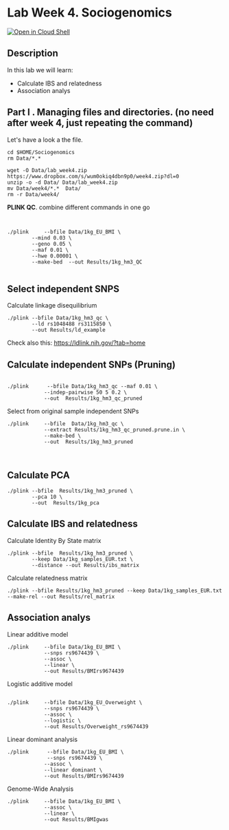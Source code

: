 # Lab Week 4. Sociogenomics

[![Open in Cloud Shell](https://gstatic.com/cloudssh/images/open-btn.png)](https://ssh.cloud.google.com/cloudshell/open?cloudshell_git_repo=https://github.com/nicolabarban/sociogenomics2023&cloudshell_tutorial=week5/lab5.md)

## Description
In this lab we will learn:
* Calculate IBS and relatedness
* Association analys

## Part I . Managing files and directories. (no need after week 4, just repeating the command)
Let's have a look a the file. 

```
cd $HOME/Sociogenomics
rm Data/*.*

wget -O Data/lab_week4.zip https://www.dropbox.com/s/wum0okiq4dbn9p0/week4.zip?dl=0 
unzip -o -d Data/ Data/lab_week4.zip 
mv Data/week4/*.*  Data/ 
rm -r Data/week4/
```


**PLINK QC**. combine different commands in one go
```


./plink     --bfile Data/1kg_EU_BMI \
       	--mind 0.03 \
       	--geno 0.05 \
       	--maf 0.01 \
    	--hwe 0.00001 \
        --make-bed  --out Results/1kg_hm3_QC      
			
```
## Select independent SNPS

Calculate linkage disequilibrium
```
./plink --bfile Data/1kg_hm3_qc \
	 	--ld rs1048488 rs3115850 \
		--out Results/ld_example
```
Check also this: https://ldlink.nih.gov/?tab=home


## Calculate independent SNPs (Pruning)
```

./plink 	 --bfile Data/1kg_hm3_qc --maf 0.01 \
        	--indep-pairwise 50 5 0.2 \
        	--out  Results/1kg_hm3_qc_pruned
```
Select from original sample independent SNPs
```
./plink		--bfile  Data/1kg_hm3_qc \
			--extract Results/1kg_hm3_qc_pruned.prune.in \
			--make-bed \
 			--out  Results/1kg_hm3_pruned
		
		
```
## Calculate PCA
```
./plink --bfile  Results/1kg_hm3_pruned \
		--pca 10 \
		--out  Results/1kg_pca

```


## Calculate IBS and relatedness
Calculate Identity By State matrix
```
./plink --bfile  Results/1kg_hm3_pruned \
		--keep Data/1kg_samples_EUR.txt \
		--distance --out Results/ibs_matrix
```
Calculate relatedness matrix

```
./plink --bfile Results/1kg_hm3_pruned --keep Data/1kg_samples_EUR.txt --make-rel --out Results/rel_matrix
```




## Association analys

Linear additive model
```
./plink    	--bfile Data/1kg_EU_BMI \
        	--snps rs9674439 \
       	 	--assoc \
      	 	--linear \
      		--out Results/BMIrs9674439
```
Logistic additive model
```

./plink    	--bfile Data/1kg_EU_Overweight \
        	--snps rs9674439 \
       	 	--assoc \
      	 	--logistic \
      	 	--out Results/Overweight_rs9674439

```
Linear dominant analysis
```
./plink    	 --bfile Data/1kg_EU_BMI \
        	 --snps rs9674439 \
       	 	--assoc \
      	 	--linear dominant \
      	 	--out Results/BMIrs9674439
```		 
	

Genome-Wide Analysis		 
```		 
./plink    	--bfile Data/1kg_EU_BMI \
       	 	--assoc \
      	 	--linear \
      	 	--out Results/BMIgwas
```		 
